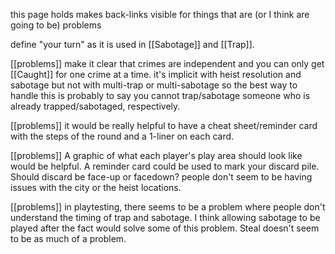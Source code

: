 this page holds makes back-links visible for things that are (or I think are going to be) problems

define "your turn" as it is used in [[Sabotage]] and [[Trap]].

[[problems]] make it clear that crimes are independent and you can only get [[Caught]] for one crime at a time. it's implicit with heist resolution and sabotage but not with multi-trap or multi-sabotage so the best way to handle this is probably to say you cannot trap/sabotage someone who is already trapped/sabotaged, respectively.

[[problems]] it would be really helpful to have a cheat sheet/reminder card with the steps of the round and a 1-liner on each card. 

[[problems]] A graphic of what each player's play area should look like would be helpful. A reminder card could be used to mark your discard pile. Should discard be face-up or facedown? people don't seem to be having issues with the city or the heist locations.

[[problems]] in playtesting, there seems to be a problem where people don't understand the timing of trap and sabotage. I think allowing sabotage to be played after the fact would solve some of this problem. Steal doesn't seem to be as much of a problem.